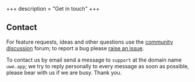 +++
description = "Get in touch"
+++

## Contact

For feature requests, ideas and other questions use the [community discussion][discussions] forum; to report a bug please [raise an issue][issues].

To contact us by email send a message to `support` at the domain name `uwe.app`; we try to reply personally to every message as soon as possible, please bear with us if we are busy. Thank you.

[discussions]: https://github.com/uwe-app/community/discussions "Community Discussions"
[issues]: https://github.com/uwe-app/community/issues "Community Issues"
